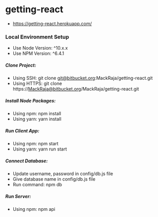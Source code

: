 # getting-react

* https://getting-react.herokuapp.com/

### Local Environment Setup
* Use Node Version: ^10.x.x
* Use NPM Version: ^6.4.1

##### Clone Project: 

* Using SSH: git clone git@bitbucket.org:MackRaja/getting-react.git
* Using HTTPS: git clone https://MackRaja@bitbucket.org/MackRaja/getting-react.git

##### Install Node Packages:

* Using npm: npm install 
* Using yarn: yarn install

##### Run Client App: 

* Using npm: npm start
* Using yarn: yarn run start

##### Connect Database: 

* Update username, password in config/db.js file 
* Give database name in config/db.js file
* Run command: npm db

##### Run Server: 

* Using npm: npm api